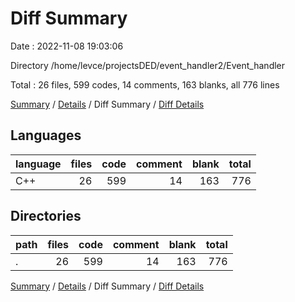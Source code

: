 # Diff Summary

Date : 2022-11-08 19:03:06

Directory /home/levce/projectsDED/event_handler2/Event_handler

Total : 26 files,  599 codes, 14 comments, 163 blanks, all 776 lines

[Summary](results.md) / [Details](details.md) / Diff Summary / [Diff Details](diff-details.md)

## Languages
| language | files | code | comment | blank | total |
| :--- | ---: | ---: | ---: | ---: | ---: |
| C++ | 26 | 599 | 14 | 163 | 776 |

## Directories
| path | files | code | comment | blank | total |
| :--- | ---: | ---: | ---: | ---: | ---: |
| . | 26 | 599 | 14 | 163 | 776 |

[Summary](results.md) / [Details](details.md) / Diff Summary / [Diff Details](diff-details.md)